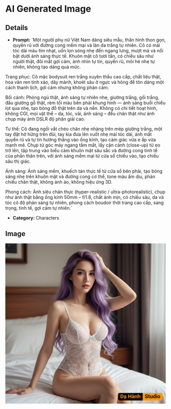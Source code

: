 # AI Generated Image

## Details
- **Prompt:** `Một người phụ nữ Việt Nam dáng siêu mẫu, thân hình thon gọn, quyến rũ với đường cong mềm mại và làn da trắng tự nhiên.
Cô có mái tóc dài màu tím nhạt, uốn lọn sóng nhẹ đến ngang lưng, mượt mà và nổi bật dưới ánh sáng thực tế.
Khuôn mặt cô tươi tắn, có chiều sâu như người thật, đôi mắt gợi cảm, ánh nhìn tự tin, quyến rũ, môi hé nhẹ tự nhiên, không tạo dáng quá mức.

Trang phục: Cô mặc bodysuit ren trắng xuyên thấu cao cấp, chất liệu thật, hoa văn ren tinh xảo, dây mảnh, khoét sâu ở ngực và hông để tôn dáng một cách thanh lịch, gợi cảm nhưng không phản cảm.

Bối cảnh: Phòng ngủ thật, ánh sáng tự nhiên nhẹ, giường trắng, gối trắng, đầu giường gỗ thật, rèm tối màu bên phải khung hình — ánh sáng buổi chiều lọt qua nhẹ, tạo bóng đổ thật trên da và nền.
Không có chi tiết hoạt hình, không CGI, mọi vật thể – da, tóc, vải, ánh sáng – đều chân thật như ảnh chụp máy ảnh DSLR độ phân giải cao.

Tư thế: Cô đang ngồi vắt chéo chân nhẹ nhàng trên mép giường trắng, một tay đặt hờ hững trên đùi, tay kia đưa lên vuốt nhẹ mái tóc dài, ánh mắt quyến rũ và tự tin hướng thẳng vào ống kính, tạo cảm giác vừa e ấp vừa mạnh mẽ. Chụp từ góc máy ngang tầm mắt, lấy cận cảnh (close-up) từ eo trở lên, tập trung vào biểu cảm khuôn mặt sâu sắc và đường cong tinh tế của phần thân trên, với ánh sáng mềm mại từ cửa sổ chiếu vào, tạo chiều sâu thị giác.

Ánh sáng: Ánh sáng mềm, khuếch tán thực tế từ cửa sổ bên phải, tạo bóng sáng nhẹ trên khuôn mặt và đường cong cơ thể, tone màu ấm dịu, phản chiếu chân thật, không ánh ảo, không hiệu ứng 3D.

Phong cách:
Ảnh siêu chân thực (hyper-realistic / ultra-photorealistic), chụp như ảnh thật bằng ống kính 50mm – f/1.8, chất ảnh mịn, có chiều sâu, da và tóc có độ phản sáng tự nhiên, phong cách boudoir thời trang cao cấp, sang trọng, tinh tế, gợi cảm tự nhiên.`
- **Category:** Characters


## Image
![AI Generated Image](./image-2025-10-18T03-05-45-706Z-liufw.png)